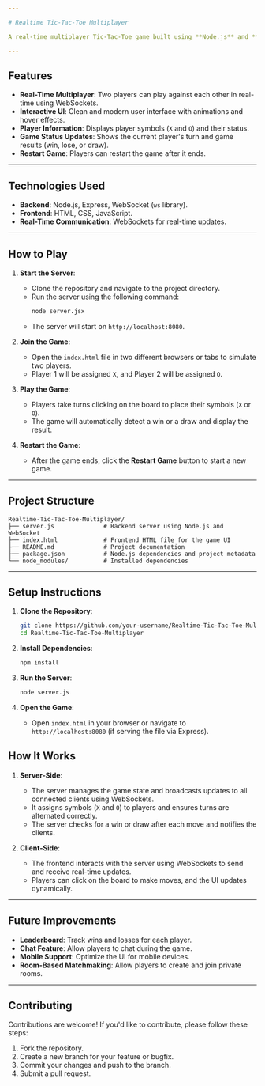 ```yaml
---

# Realtime Tic-Tac-Toe Multiplayer

A real-time multiplayer Tic-Tac-Toe game built using **Node.js** and **WebSockets**. Players can join the game from different browsers or devices and play against each other in real-time.

---
```


## Features

- **Real-Time Multiplayer**: Two players can play against each other in real-time using WebSockets.
- **Interactive UI**: Clean and modern user interface with animations and hover effects.
- **Player Information**: Displays player symbols (`X` and `O`) and their status.
- **Game Status Updates**: Shows the current player's turn and game results (win, lose, or draw).
- **Restart Game**: Players can restart the game after it ends.

---

## Technologies Used

- **Backend**: Node.js, Express, WebSocket (`ws` library).
- **Frontend**: HTML, CSS, JavaScript.
- **Real-Time Communication**: WebSockets for real-time updates.

---

## How to Play

1. **Start the Server**:
   - Clone the repository and navigate to the project directory.
   - Run the server using the following command:
     ```bash
     node server.jsx
     ```
   - The server will start on `http://localhost:8080`.

2. **Join the Game**:
   - Open the `index.html` file in two different browsers or tabs to simulate two players.
   - Player 1 will be assigned `X`, and Player 2 will be assigned `O`.

3. **Play the Game**:
   - Players take turns clicking on the board to place their symbols (`X` or `O`).
   - The game will automatically detect a win or a draw and display the result.

4. **Restart the Game**:
   - After the game ends, click the **Restart Game** button to start a new game.

---

## Project Structure

```
Realtime-Tic-Tac-Toe-Multiplayer/
├── server.js              # Backend server using Node.js and WebSocket
├── index.html             # Frontend HTML file for the game UI
├── README.md              # Project documentation
├── package.json           # Node.js dependencies and project metadata
└── node_modules/          # Installed dependencies
```

---

## Setup Instructions

1. **Clone the Repository**:
   ```bash
   git clone https://github.com/your-username/Realtime-Tic-Tac-Toe-Multiplayer.git
   cd Realtime-Tic-Tac-Toe-Multiplayer
   ```

2. **Install Dependencies**:
   ```bash
   npm install
   ```

3. **Run the Server**:
   ```bash
   node server.js
   ```

4. **Open the Game**:
   - Open `index.html` in your browser or navigate to `http://localhost:8080` (if serving the file via Express).

## How It Works

1. **Server-Side**:
   - The server manages the game state and broadcasts updates to all connected clients using WebSockets.
   - It assigns symbols (`X` and `O`) to players and ensures turns are alternated correctly.
   - The server checks for a win or draw after each move and notifies the clients.

2. **Client-Side**:
   - The frontend interacts with the server using WebSockets to send and receive real-time updates.
   - Players can click on the board to make moves, and the UI updates dynamically.

---

## Future Improvements

- **Leaderboard**: Track wins and losses for each player.
- **Chat Feature**: Allow players to chat during the game.
- **Mobile Support**: Optimize the UI for mobile devices.
- **Room-Based Matchmaking**: Allow players to create and join private rooms.

---

## Contributing

Contributions are welcome! If you'd like to contribute, please follow these steps:

1. Fork the repository.
2. Create a new branch for your feature or bugfix.
3. Commit your changes and push to the branch.
4. Submit a pull request.
